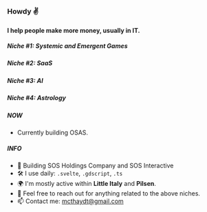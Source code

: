 ### Howdy ✌️

#### I help people make more money, usually in IT.

##### Niche #1: Systemic and Emergent Games
##### Niche #2: SaaS
##### Niche #3: AI
##### Niche #4: Astrology


##### NOW

- Currently building OSAS.

##### INFO

- 🏢 Building SOS Holdings Company and SOS Interactive  
- 🛠 I use daily: `.svelte`, `.gdscript`, `.ts`
- 🌍 I'm mostly active within **Little Italy** and **Pilsen**.
- 💬 Feel free to reach out for anything related to the above niches. 
- 📫 Contact me: mcthaydt@gmail.com
